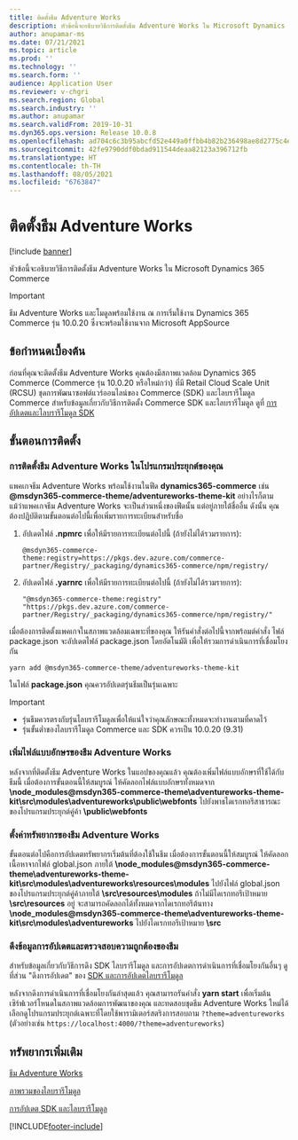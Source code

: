 ```yaml
---
title: ติดตั้งธีม Adventure Works
description: หัวข้อนี้จะอธิบายวิธีการติดตั้งธีม Adventure Works ใน Microsoft Dynamics 365 Commerce
author: anupamar-ms
ms.date: 07/21/2021
ms.topic: article
ms.prod: ''
ms.technology: ''
ms.search.form: ''
audience: Application User
ms.reviewer: v-chgri
ms.search.region: Global
ms.search.industry: ''
ms.author: anupamar
ms.search.validFrom: 2019-10-31
ms.dyn365.ops.version: Release 10.0.8
ms.openlocfilehash: ad704c6c3b95abcfd52e449a0ffbb4b82b236498ae8d2775c4e65811de3ef503
ms.sourcegitcommit: 42fe9790ddf0bdad911544deaa82123a396712fb
ms.translationtype: HT
ms.contentlocale: th-TH
ms.lasthandoff: 08/05/2021
ms.locfileid: "6763847"
---
```

# <a name="install-the-adventure-works-theme"></a>ติดตั้งธีม Adventure Works

[!include [banner](includes/banner.md)]

หัวข้อนี้จะอธิบายวิธีการติดตั้งธีม Adventure Works ใน Microsoft Dynamics 365 Commerce 

> [!IMPORTANT]
> ธีม Adventure Works และโมดูลพร้อมใช้งาน ณ การเริ่มใช้งาน Dynamics 365 Commerce รุ่น 10.0.20 ซึ่งจะพร้อมใช้งานจาก Microsoft AppSource

## <a name="prerequisites"></a>ข้อกำหนดเบื้องต้น

ก่อนที่คุณจะติดตั้งธีม Adventure Works คุณต้องมีสภาพแวดล้อม Dynamics 365 Commerce (Commerce รุ่น 10.0.20 หรือใหม่กว่า) ที่มี Retail Cloud Scale Unit (RCSU) ชุดการพัฒนาซอฟต์แวร์ออนไลน์ของ Commerce (SDK) และไลบรารีโมดูล Commerce สำหรับข้อมูลเกี่ยวกับวิธีการติดตั้ง Commerce SDK และไลบรารีโมดูล ดูที่ [การอัปเดตและไลบรารีโมดูล SDK](e-commerce-extensibility/sdk-updates.md) 

## <a name="installation-steps"></a>ขั้นตอนการติดตั้ง

### <a name="install-the-adventure-works-theme-in-your-application"></a>การติดตั้งธีม Adventure Works ในโปรแกรมประยุกต์ของคุณ

แพคเกจธีม Adventure Works พร้อมใช้งานในฟีด **dynamics365-commerce** เช่น **@msdyn365-commerce-theme/adventureworks-theme-kit** อย่างไรก็ตาม แม้ว่าแพคเกจธีม Adventure Works จะเป็นส่วนหนึ่งของฟีดนั้น แต่อยู่ภายใต้ชื่ออื่น ดังนั้น คุณต้องปฏิบัติตามขั้นตอนต่อไปนี้เพื่อเพิ่มรายการทะเบียนสำหรับชื่อ

1. อัปเดตไฟล์ **.npmrc** เพื่อให้มีรายการทะเบียนต่อไปนี้ (ถ้ายังไม่ได้รวมรายการ):

    `@msdyn365-commerce-theme:registry=https://pkgs.dev.azure.com/commerce-partner/Registry/_packaging/dynamics365-commerce/npm/registry/`

1. อัปเดตไฟล์ **.yarnrc** เพื่อให้มีรายการทะเบียนต่อไปนี้ (ถ้ายังไม่ได้รวมรายการ):

    `"@msdyn365-commerce-theme:registry" "https://pkgs.dev.azure.com/commerce-partner/Registry/_packaging/dynamics365-commerce/npm/registry/"`  
    
เมื่อต้องการติดตั้งแพคเกจในสภาพแวดล้อมเฉพาะที่ของคุณ ให้รันคำสั่งต่อไปนี้จากพร้อมต์คำสั่ง ไฟล์ package.json จะอัปเดตไฟล์ package.json โดยอัตโนมัติ เพื่อให้รวมการดำเนินการที่เชื่อมโยงกัน

`yarn add @msdyn365-commerce-theme/adventureworks-theme-kit`

ในไฟล์ **package.json** คุณควรอัปเดตรุ่นธีมเป็นรุ่นเฉพาะ

> [!IMPORTANT]
> - รุ่นธีมควรตรงกับรุ่นไลบรารีโมดูลเพื่อให้แน่ใจว่าคุณลักษณะทั้งหมดจะทำงานตามที่คาดไว้ 
> - รุ่นขั้นต่ำของไลบรารีโมดูล Commerce และ SDK ควรเป็น 10.0.20 (9.31) 

### <a name="add-the-font-files-for-the-adventure-works-theme"></a>เพิ่มไฟล์แบบอักษรของธีม Adventure Works

หลังจากที่ติดตั้งธีม Adventure Works ในแอปของคุณแล้ว คุณต้องเพิ่มไฟล์แบบอักษรที่ใช้ได้กับธีมนี้ เมื่อต้องการขั้นตอนนี้ให้สมบูรณ์ ให้คัดลอกไฟล์แบบอักษรทั้งหมดจาก **\node_modules@msdyn365-commerce-theme\adventureworks-theme-kit\src\modules\adventureworks\public\webfonts** ไปยังพาธไดเรกทอรีสาธารณะของโปรแกรมประยุกต์คู่ค้า **\public\webfonts**

### <a name="set-up-the-resources-for-the-adventure-works-theme"></a>ตั้งค่าทรัพยากรของธีม Adventure Works

ขั้นตอนต่อไปคือการอัปเดตทรัพยากรเริ่มต้นที่ต้องใช้ในธีม เมื่อต้องการขั้นตอนนี้ให้สมบูรณ์ ให้คัดลอกเนื้อหาจากไฟล์ global.json ภายใต้ **\node_modules@msdyn365-commerce-theme\adventureworks-theme-kit\src\modules\adventureworks\resources\modules** ไปยังไฟล์ global.json ของโปรแกรมประยุกต์คู่ค้าภายใต้ **\src\resources\modules** ถ้าไม่มีไดเรกทอรีเป้าหมาย **\src\resources** อยู่ จะสามารถคัดลอกได้ทั้งหมดจากไดเรกทอรีต้นทาง **\node_modules@msdyn365-commerce-theme\adventureworks-theme-kit\src\modules\adventureworks** ไปยังไดเรกทอรีเป้าหมาย **\src**

### <a name="pull-updates-and-validate-the-theme"></a>ดึงข้อมูลการอัปเดตและตรวจสอบความถูกต้องของธีม

สำหรับข้อมูลเกี่ยวกับวิธีการดึง SDK ไลบรารีโมดูล และการอัปเดตการดำเนินการที่เชื่อมโยงกันอื่นๆ ดูที่ส่วน "ดึงการอัปเดต" ของ [SDK และการอัปเดตไลบรารีโมดูล](e-commerce-extensibility/sdk-updates.md#pull-updates)

หลังจากดึงการดำเนินการที่เชื่อมโยงกันล่าสุดแล้ว คุณสามารถรันคำสั่ง **yarn start** เพื่อเริ่มต้นเซิร์ฟเวอร์โหนดในสภาพแวดล้อมการพัฒนาของคุณ และทดสอบชุดธีม Adventure Works ใหม่ได้ เลือกดูโปรแกรมประยุกต์เฉพาะที่โดยใช้พารามิเตอร์สตริงการสอบถาม `?theme=adventureworks` (ตัวอย่างเช่น `https://localhost:4000/?theme=adventureworks`)

## <a name="additional-resources"></a>ทรัพยากรเพิ่มเติม

[ธีม Adventure Works](adventure-works-theme.md)

[ภาพรวมของไลบรารีโมดูล](starter-kit-overview.md)

[การอัปเดต SDK และไลบรารีโมดูล](e-commerce-extensibility/sdk-updates.md)

[!INCLUDE[footer-include](../includes/footer-banner.md)]
